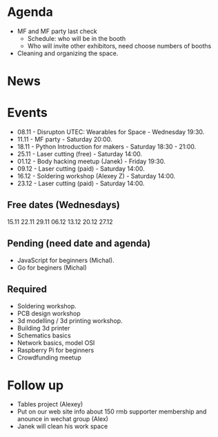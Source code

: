 # Agenda

- MF and MF party last check   
    * Schedule: who will be in the booth    
    * Who will invite other exhibitors, need choose numbers of booths    
- Cleaning and organizing the space.   

# News


# Events

- 08.11 - Disrupton UTEC: Wearables for Space - Wednesday 19:30.    
- 11.11 - MF party - Saturday 20:00.    
- 18.11 - Python Introduction for makers - Saturday 18:30 - 21:00.    
- 25.11 - Laser cutting (free) - Saturday 14:00.  
- 01.12 - Body hacking meetup (Janek) - Friday 19:30.   
- 09.12 - Laser cutting (paid) - Saturday 14:00.    
- 16.12 - Soldering workshop (Alexey Z) - Saturday 14:00.   
- 23.12 - Laser cutting (paid) - Saturday 14:00.    

## Free dates (Wednesdays)

15.11
22.11
29.11
06.12
13.12
20.12
27.12

## Pending (need date and agenda)

- JavaScript for beginners (Michal).   
- Go for beginers (Michal)     

## Required

- Soldering workshop.  
- PCB design workshop 
- 3d modelling / 3d printing workshop.    
- Building 3d printer   
- Schematics basics    
- Network basics, model OSI  
- Raspberry Pi for beginners   
- Crowdfunding meetup    

# Follow up

- Tables project (Alexey)   
- Put on our web site info about 150 rmb supporter membership and anounce in wechat group (Alex)  
- Janek will clean his work space

